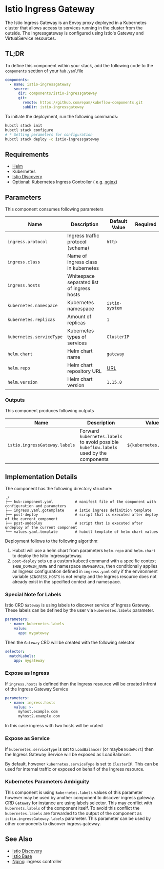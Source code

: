 # Istio Ingress Gateway

The Istio Ingress Gateway is an Envoy proxy deployed in a Kubernetes cluster that allows access to services running in
the cluster from the outside. The Ingressgateway is configured using Istio's Gateway and VirtualService resources.

## TL;DR

To define this component within your stack, add the following code to the `components` section of your  `hub.yaml`file

```yaml
components:
  - name: istio-ingressgateway
    source:
      dir: components/istio-ingressgateway
      git:
        remote: https://github.com/epam/kubeflow-components.git
        subDir: istio-ingressgateway
```

To initiate the deployment, run the following commands:

```bash
hubctl stack init
hubctl stack configure
# * Setting parameters for configuration 
hubctl stack deploy -c istio-ingressgateway
```

## Requirements

- [Helm](https://helm.sh/docs/intro/install/)
- Kubernetes
- [Istio Discovery](https://github.com/epam/hub-kubeflow-components/tree/develop/istio-discovery)
- Optional: Kubernetes Ingress Controller (
  e.g. [nginx](https://github.com/epam/hub-kubeflow-components/tree/develop/nginx-ingress))

## Parameters

This component consumes following parameters

| Name                     | Description                                | Default Value                                              | Required |
|--------------------------|--------------------------------------------|------------------------------------------------------------|:--------:|
| `ingress.protocol`       | Ingress traffic protocol (schema)          | `http`                                                     |          |
| `ingress.class`          | Name of ingress class in kubernetes        |                                                            |          |
| `ingress.hosts`          | Whitespace separated list of ingress hosts |                                                            |          |
| `kubernetes.namespace`   | Kubernetes namespace                       | `istio-system`                                             |          |
| `kubernetes.replicas`    | Amount of replicas                         | `1`                                                        |          |
| `kubernetes.serviceType` | Kubernetes types of services               | `ClusterIP`                                                |          |
| `helm.chart`             | Helm chart name                            | `gateway`                                                  |          |
| `helm.repo`              | Helm chart repository URL                  | [URL](https://istio-release.storage.googleapis.com/charts) |          |
| `helm.version`           | Helm chart version                         | `1.15.0`                                                   |          |

### Outputs

This component produces following outputs

| Name                          | Description                                                                           | Value                  |
|-------------------------------|---------------------------------------------------------------------------------------|------------------------|
| `istio.ingressGateway.labels` | Forward `kubernetes.labels` to avoid possible `kubeflow.labels` used by the components | `${kubernetes.labels}` |

## Implementation Details

The component has the following directory structure:

```text
./
├── hub-component.yaml          # manifest file of the component with configuration and parameters
├── ingress.yaml.gotemplate     # istio ingress definition template
├── post-deploy                 # script that is executed after deploy of the current component
├── post-undeploy               # script that is executed after undeploy of the current component
└── values.yaml.template        # hubctl template of helm chart values
```

Deployment follows to the following algorithm:

1. Hubctl will use a helm chart from parameters `helm.repo` and `helm.chart` to deploy the Istio Ingressgateway.
2. `post-deploy` sets up a custom kubectl command with a specific context `$HUB_DOMAIN_NAME` and namespace `$NAMESPACE`,
   then conditionally applies an Ingress configuration defined in `ingress.yaml` only if the environment
   variable `$INGRESS_HOSTS` is not empty and the Ingress resource does not already exist in the specified context and
   namespace.

### Special Note for Labels

Istio CRD `Gateway` is using labels to discover service of Ingress Gateway. These labels can be defined by the user
via `kubernetes.labels` parameter.

```yaml
parameters:
  - name: kubernetes.labels
    value:
      app: mygateway
```

Then the `Gateway` CRD will be created with the following selector

```yaml
selector:
  matchLabels:
    app: mygateway
```

### Expose as Ingress

If `ingress.hosts` is defined then the Ingress resource will be created infront of the Ingress Gateway Service

```yaml
parameters:
  - name: ingress.hosts
    value: >-
      myhost.example.com
      myhost2.example.com
```

In this case ingress with two hosts will be crated

### Expose as Service

If `kubernetes.serviceType` is set to `LoadBalancer` (or maybe `NodePort`) then the Ingress Gateway Service will be
exposed as LoadBalancer.

By default, however `kubernetes.serviceType` is set to `ClusterIP`. This can be used for internal traffic or exposed on
behalf of the Ingress resource.

### Kubernetes Parameters Ambiguity

This component is using `kubernetes.labels` values of this parameter however may be used by another component to
discover ingress gateway. CRD `Gateway` for instance are using labels selector. This may conflict
with `kubernets.labels` of the component itself. To avoid this conflict the `kubernetes.labels` are forwarded to the
output of the component as `istio.ingressGateway.labels` parameter. This parameter can be used by other components to
discover ingress gateway.

## See Also

* [Istio Discovery](https://github.com/epam/hub-kubeflow-components/tree/develop/istio-discovery)
* [Istio Base](https://github.com/epam/hub-kubeflow-components/tree/develop/istio-discovery)
* [Nginx](https://github.com/epam/hub-kubeflow-components/tree/main/nginx-ingress): ingress controller

